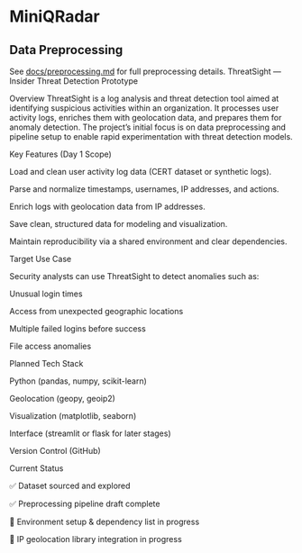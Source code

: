 # MiniQRadar
## Data Preprocessing
See [docs/preprocessing.md](docs/preprocessing.md) for full preprocessing details.
ThreatSight — Insider Threat Detection Prototype

Overview
ThreatSight is a log analysis and threat detection tool aimed at identifying suspicious activities within an organization. It processes user activity logs, enriches them with geolocation data, and prepares them for anomaly detection.
The project’s initial focus is on data preprocessing and pipeline setup to enable rapid experimentation with threat detection models.

Key Features (Day 1 Scope)

Load and clean user activity log data (CERT dataset or synthetic logs).

Parse and normalize timestamps, usernames, IP addresses, and actions.

Enrich logs with geolocation data from IP addresses.

Save clean, structured data for modeling and visualization.

Maintain reproducibility via a shared environment and clear dependencies.

Target Use Case

Security analysts can use ThreatSight to detect anomalies such as:

Unusual login times

Access from unexpected geographic locations

Multiple failed logins before success

File access anomalies

Planned Tech Stack

Python (pandas, numpy, scikit-learn)

Geolocation (geopy, geoip2)

Visualization (matplotlib, seaborn)

Interface (streamlit or flask for later stages)

Version Control (GitHub)

Current Status

✅ Dataset sourced and explored

✅ Preprocessing pipeline draft complete

🚧 Environment setup & dependency list in progress

🚧 IP geolocation library integration in progress
